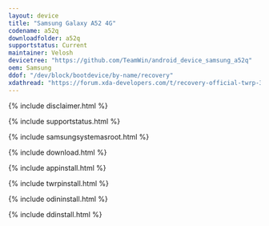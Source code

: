 ```yaml
---
layout: device
title: "Samsung Galaxy A52 4G"
codename: a52q
downloadfolder: a52q
supportstatus: Current
maintainer: Velosh
devicetree: "https://github.com/TeamWin/android_device_samsung_a52q"
oem: Samsung
ddof: "/dev/block/bootdevice/by-name/recovery"
xdathread: "https://forum.xda-developers.com/t/recovery-official-twrp-3-5-2-for-galaxy-a52-4g.4276515/"
---
```


{% include disclaimer.html %}

{% include supportstatus.html %}

{% include samsungsystemasroot.html %}

{% include download.html %}

{% include appinstall.html %}

{% include twrpinstall.html %}

{% include odininstall.html %}

{% include ddinstall.html %}
